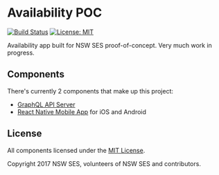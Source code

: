 # Availability POC

[![Build Status](https://travis-ci.org/NSWSESMembers/availability-poc.svg?branch=master)](https://travis-ci.org/NSWSESMembers/availability-poc)
[![License: MIT](https://img.shields.io/badge/License-MIT-yellow.svg)](https://opensource.org/licenses/MIT)

Availability app built for NSW SES proof-of-concept. Very much work in
progress.

## Components

There's currently 2 components that make up this project:
* [GraphQL API Server](server/)
* [React Native Mobile App](client/) for iOS and Android

## License

All components licensed under the [MIT License](LICENSE.md).

Copyright 2017 NSW SES, volunteers of NSW SES and contributors.
